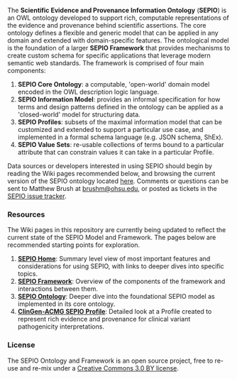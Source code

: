 The **Scientific Evidence and Provenance Information Ontology** (**SEPIO**) is an OWL ontology developed to support rich, computable representations of the evidence and provenance behind scientific assertions. The core ontology defines a flexible and generic model that can be applied in any domain and extended with domain-specific features. The ontological model is the foundation of a larger **SEPIO Framework** that provides mechanisms to create custom schema for specific applications that leverage modern semantic web standards. The framework is comprised of four main components:

1. **SEPIO Core Ontology**: a computable, 'open-world' domain model encoded in the OWL description logic language.
2. **SEPIO Information Model**: provides an informal specification for how terms and design patterns defined in the ontology can be applied as a 'closed-world' model for structuring data.
3. **SEPIO Profiles**: subsets of the maximal information model that can be customized and extended to support a particular use case, and implemented in a formal schema language (e.g. JSON schema, ShEx).
4. **SEPIO Value Sets**: re-usable collections of terms bound to a particular attribute that can constrain values it can take in a particular Profile.

Data sources or developers interested in using SEPIO should begin by reading the Wiki pages recommended below, and browsing the current version of the SEPIO ontology located [here](https://github.com/monarch-initiative/SEPIO-ontology/blob/master/src/ontology/sepio.owl).  Comments or questions can be sent to Matthew Brush at brushm@ohsu.edu, or posted as tickets in the [SEPIO issue tracker](https://github.com/monarch-initiative/SEPIO-ontology/issues).

### Resources
 The Wiki pages  in this  repository are currently being updated to reflect the current state of the SEPIO Model and Framework. The pages below are recommended starting points for exploration.
1. **[SEPIO Home](https://github.com/monarch-initiative/SEPIO-ontology/wiki)**: Summary level view of most important features and considerations for using SEPIO, with links to deeper dives  into specific topics.
2. **[SEPIO Framework](https://github.com/monarch-initiative/SEPIO-ontology/wiki/The-SEPIO-Framework)**: Overview of the  components of the framework and interactions between them.
3. **[SEPIO  Ontology](https://github.com/monarch-initiative/SEPIO-ontology/wiki/The-SEPIO-Ontology)**: Deeper dive into the foundational SEPIO model as implemented in its  core  ontology. 
4. **[ClinGen-ACMG SEPIO Profile](https://github.com/monarch-initiative/SEPIO-ontology/wiki/The-ClinGen-ACMG-Variant-Interpretation-Profile)**: Detailed look at a Profile created to represent rich evidence and provenance  for clinical variant pathogenicity interpretations.
  
### License
The SEPIO Ontology and Framework is an open source project, free to re-use and re-mix under a [Creative Commons 3.0 BY license](https://creativecommons.org/licenses/by/2.0/).




